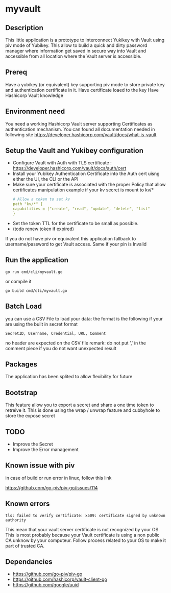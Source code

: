 # myvault

## Description
This little application is a prototype to interconnect Yukikey with Vault using piv mode of Yubikey.
This allow to build a quick and dirty password manager where information get saved in secure way into Vault and accessible from all location where the Vault server is accessible.

## Prereq 

Have a yubikey (or equivalent) key supporting piv mode to store private key and authentication certificate in it.
Have certificate loaed to the key
Have Hashicorp Vault knowledge

## Environment need

You need a working Hashicorp Vault server supporting Certificates as authentication mechanism.
You can found all documentation needed in following site
https://developer.hashicorp.com/vault/docs/what-is-vault


## Setup the Vault and Yukibey configuration

- Configure Vault with Auth with TLS certificate : https://developer.hashicorp.com/vault/docs/auth/cert
- Install your Yubikey Authentication Certificate into the Auth cert uisng either the UI, the CLI or the API
- Make sure your certificate is associated with the proper Policy that allow certificates manipulation
    example if your kv secret is mount to kv/*
    ``` yaml
    # Allow a token to set kv 
    path "kv/*" {
    capabilities = ["create", "read", "update", "delete", "list"
    }
    ```
- Set the token TTL for the certificate to be small as possible.
- (todo renew token if expired)

If you do not have piv or equivalent this application fallback to username/password to get Vault access.
Same if your pin is Invalid

## Run the application

```term
go run cmd/cli/myvault.go
```

or compile it 

```term
go build cmd/cli/myvault.go
```

## Batch Load

you can use a CSV File to load your data:
the format is the following if your are using the built in secret format

```SecretID, Username, Credential, URL, Comment```

no header are expected on the CSV file
remark: do not put ',' in the comment piece if you do not want unexpected result
## Packages

The application has been splited to allow flexibility for future

## Bootstrap

This feature allow you to export a secret and share a one time token to retreive it.
This is done using the wrap / unwrap feature and cubbyhole to store the expose secret

## TODO

- Improve the Secret 
- Improve the Error management

## Known issue with piv

in case of build or run error in linux, follow this link

https://github.com/go-piv/piv-go/issues/114

## Known errors

```
tls: failed to verify certificate: x509: certificate signed by unknown authority
```

This mean that your vault server certificate is not recognized by your OS.
This is most probably because your Vault certificate is using a non public CA unknow by your computeur.
Follow process related to your OS to make it part of trusted CA.

## Dependancies 

- https://github.com/go-piv/piv-go
- https://github.com/hashicorp/vault-client-go
- https://github.com/google/uuid
